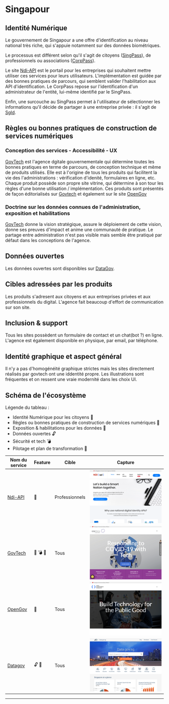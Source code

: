 # Singapour

## Identité Numérique 
Le gouvernement de Singapour a une offre d'identification au niveau national très riche, qui s'appuie notamment sur des données biométriques. 

Le processus est différent selon qu'il s'agit de citoyens ([SingPass](https://www.singpass.gov.sg/spauth/login/loginpage?URL=%2F&TAM_OP=login)), de professionnels ou associations ([CorpPass](https://www.corppass.gov.sg/cpauth/login/homepage?TAM_OP=login)).

Le site [Ndi-API](https://www.ndi-api.gov.sg/) est le portail pour les entreprises qui souhaitent mettre utiliser ces services pour leurs utilisateurs. 
L'implémentation est guidée par des bonnes pratiques de parcours, qui semblent valider l'habilitation aux API d'identification.
Le CorpPass repose sur l'identification d'un administrateur de l'entité, lui-même identifié par le SingPass.

Enfin, une surcouche au SingPass permet à l'utilisateur de sélectionner les informations qu'il décide de partager à une entreprise privée : il s'agit de [SgId](https://id.gov.sg/).


## Règles ou bonnes pratiques de construction de services numériques
### Conception des services - Accessibilité - UX
[GovTech](https://www.tech.gov.sg/) est l'agence dgitale gouvernementale qui détermine toutes les bonnes pratiques en terme de parcours, de conception technique et même de produits utilisés. 
Elle est à l'origine de tous les produits qui facilitent la vie des l'administrations : vérification d'idenité, formulaires en ligne, etc. 
Chaque produit possède son propre site vitrine, qui détermine à son tour les règles d'une bonne utilisation / implémentation. 
Ces produits sont présentés de façon éditorialisés sur [Govtech](https://www.tech.gov.sg/products-and-services/?utm_source=hero_banner) et également sur le site [OpenGov](https://open.gov.sg/)

### Doctrine sur les données connues de l'administration, exposition et habilitations
[GovTech](https://www.tech.gov.sg/) donne la vision stratégique, assure le déploiement de cette vision, donne ses preuves d'impact et anime une communauté de pratique.
Le partage entre administration n'est pas visible mais semble être pratiqué par défaut dans les conceptions de l'agence.

## Données ouvertes
Les données ouvertes sont disponibles sur [DataGov](https://data.gov.sg/).

## Cibles adressées par les produits
Les produits s'adresent aux citoyens et aux entreprises privées et aux professionnels du digital. L'agence fait beaucoup d'effort de communication sur son site. 

## Inclusion & support
Tous les sites possèdent un formulaire de contact et un chat(bot ?) en ligne. L'agence est également disponible en physique, par email, par téléphone. 

## Identité graphique et aspect général
Il n'y a pas d'homogénéité graphique strictes mais les sites directement réalisés par govtech ont une iddentité propre. 
Les illustrations sont fréquentes et on ressent une vraie modernité dans les choix UI.

## Schéma de l'écosystème
Légende du tableau : 
- Identité Numérique pour les citoyens :bust_in_silhouette:
- Règles ou bonnes pratiques de construction de services numériques :beginner:
- Exposition & habilitations pour les données :closed_lock_with_key:
- Données ouvertes :unlock:
- Sécurité et tech :bomb:
- Pilotage et plan de transformation :dart:


| Nom du service    |  Feature |  Cible | Capture | 
|-------------------|---|---|---|
| [Ndi-API](https://www.ndi-api.gov.sg/) | :bust_in_silhouette: | Professionnels  |  ![](3_Singapour.assets/ndi_api.png) |
|[GovTech](https://www.tech.gov.sg/) | :dart: :bomb: :beginner:|  Tous |   ![](3_Singapour.assets/govtech.png) |
| [OpenGov](https://open.gov.sg/) | :beginner:  | Tous  |  ![](3_Singapour.assets/opengov.png)|
| [Datagov](https://data.gov.sg/)        |  :unlock: :closed_lock_with_key: | Tous  | ![](3_Singapour.assets/datagov.png)|
* * *
